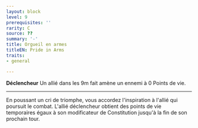 ```yaml
---
layout: block
level: 9
prerequisites: ''
rarity: C
source: ??
summary: '-'
title: Orgueil en armes
titleEN: Pride in Arms
traits:
- general

---
```


<p><span id="ctl00_MainContent_DetailedOutput"><strong>Déclencheur</strong> Un allié dans les 9m fait amène un ennemi à 0 Points de vie.<br></span></p>
<hr>
<p>En poussant un cri de triomphe, vous accordez l'inspiration à l'allié qui poursuit le combat. L'allié déclencheur obtient des points de vie temporaires égaux à son modificateur de Constitution jusqu'à la fin de son prochain tour.&nbsp;</p>